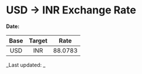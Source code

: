# USD → INR Exchange Rate

**Date:** 

| Base | Target | Rate  |
|:----:|:------:|:-----:|
| USD  | INR    | 88.0783 |

_Last updated: _